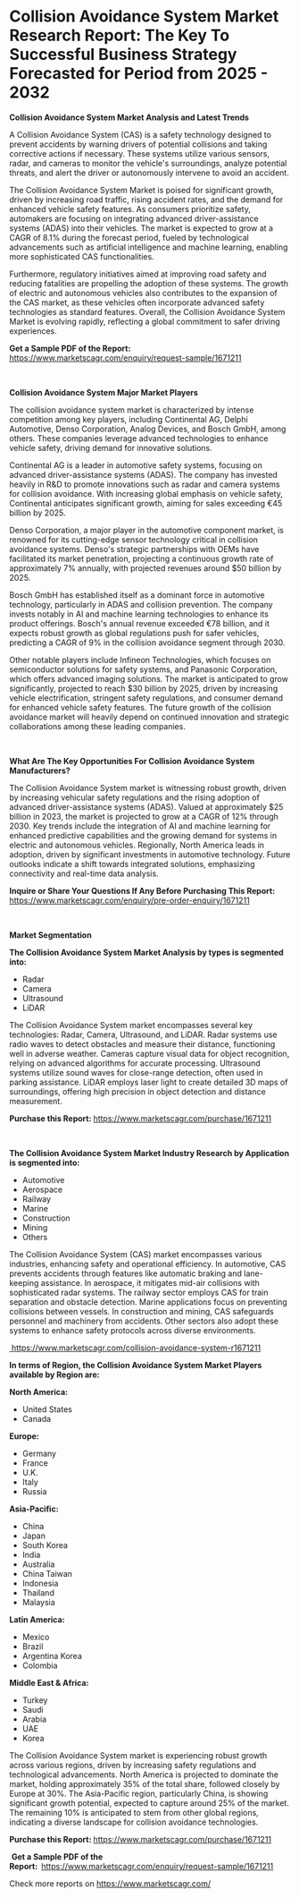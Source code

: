 <p><h1>Collision Avoidance System Market Research Report: The Key To Successful Business Strategy Forecasted for Period from 2025 - 2032</h1></p><p><strong>Collision Avoidance System Market Analysis and Latest Trends</strong></p>
<p><p>A Collision Avoidance System (CAS) is a safety technology designed to prevent accidents by warning drivers of potential collisions and taking corrective actions if necessary. These systems utilize various sensors, radar, and cameras to monitor the vehicle's surroundings, analyze potential threats, and alert the driver or autonomously intervene to avoid an accident.</p><p>The Collision Avoidance System Market is poised for significant growth, driven by increasing road traffic, rising accident rates, and the demand for enhanced vehicle safety features. As consumers prioritize safety, automakers are focusing on integrating advanced driver-assistance systems (ADAS) into their vehicles. The market is expected to grow at a CAGR of 8.1% during the forecast period, fueled by technological advancements such as artificial intelligence and machine learning, enabling more sophisticated CAS functionalities.</p><p>Furthermore, regulatory initiatives aimed at improving road safety and reducing fatalities are propelling the adoption of these systems. The growth of electric and autonomous vehicles also contributes to the expansion of the CAS market, as these vehicles often incorporate advanced safety technologies as standard features. Overall, the Collision Avoidance System Market is evolving rapidly, reflecting a global commitment to safer driving experiences.</p></p>
<p><strong>Get a Sample PDF of the Report:&nbsp;</strong> <a href="https://www.marketscagr.com/enquiry/request-sample/1671211?utm_campaign=2866&utm_medium=2&utm_source=Github&utm_content=ia&utm_term=09032025&utm_id=collision-avoidance-system">https://www.marketscagr.com/enquiry/request-sample/1671211</a></p>
<p>&nbsp;</p>
<p><strong>Collision Avoidance System Major Market Players</strong></p>
<p><p>The collision avoidance system market is characterized by intense competition among key players, including Continental AG, Delphi Automotive, Denso Corporation, Analog Devices, and Bosch GmbH, among others. These companies leverage advanced technologies to enhance vehicle safety, driving demand for innovative solutions.</p><p>Continental AG is a leader in automotive safety systems, focusing on advanced driver-assistance systems (ADAS). The company has invested heavily in R&D to promote innovations such as radar and camera systems for collision avoidance. With increasing global emphasis on vehicle safety, Continental anticipates significant growth, aiming for sales exceeding €45 billion by 2025.</p><p>Denso Corporation, a major player in the automotive component market, is renowned for its cutting-edge sensor technology critical in collision avoidance systems. Denso's strategic partnerships with OEMs have facilitated its market penetration, projecting a continuous growth rate of approximately 7% annually, with projected revenues around $50 billion by 2025.</p><p>Bosch GmbH has established itself as a dominant force in automotive technology, particularly in ADAS and collision prevention. The company invests notably in AI and machine learning technologies to enhance its product offerings. Bosch's annual revenue exceeded €78 billion, and it expects robust growth as global regulations push for safer vehicles, predicting a CAGR of 9% in the collision avoidance segment through 2030.</p><p>Other notable players include Infineon Technologies, which focuses on semiconductor solutions for safety systems, and Panasonic Corporation, which offers advanced imaging solutions. The market is anticipated to grow significantly, projected to reach $30 billion by 2025, driven by increasing vehicle electrification, stringent safety regulations, and consumer demand for enhanced vehicle safety features. The future growth of the collision avoidance market will heavily depend on continued innovation and strategic collaborations among these leading companies.</p></p>
<p>&nbsp;</p>
<p><strong>What Are The Key Opportunities For Collision Avoidance System Manufacturers?</strong></p>
<p><p>The Collision Avoidance System market is witnessing robust growth, driven by increasing vehicular safety regulations and the rising adoption of advanced driver-assistance systems (ADAS). Valued at approximately $25 billion in 2023, the market is projected to grow at a CAGR of 12% through 2030. Key trends include the integration of AI and machine learning for enhanced predictive capabilities and the growing demand for systems in electric and autonomous vehicles. Regionally, North America leads in adoption, driven by significant investments in automotive technology. Future outlooks indicate a shift towards integrated solutions, emphasizing connectivity and real-time data analysis.</p></p>
<p><strong>Inquire or Share Your Questions If Any Before Purchasing This Report:</strong> <a href="https://www.marketscagr.com/enquiry/pre-order-enquiry/1671211?utm_campaign=2866&utm_medium=2&utm_source=Github&utm_content=ia&utm_term=09032025&utm_id=collision-avoidance-system">https://www.marketscagr.com/enquiry/pre-order-enquiry/1671211</a></p>
<p>&nbsp;</p>
<p><strong>Market Segmentation</strong></p>
<p><strong>The Collision Avoidance System Market Analysis by types is segmented into:</strong></p>
<p><ul><li>Radar</li><li>Camera</li><li>Ultrasound</li><li>LiDAR</li></ul></p>
<p><p>The Collision Avoidance System market encompasses several key technologies: Radar, Camera, Ultrasound, and LiDAR. Radar systems use radio waves to detect obstacles and measure their distance, functioning well in adverse weather. Cameras capture visual data for object recognition, relying on advanced algorithms for accurate processing. Ultrasound systems utilize sound waves for close-range detection, often used in parking assistance. LiDAR employs laser light to create detailed 3D maps of surroundings, offering high precision in object detection and distance measurement.</p></p>
<p><strong>Purchase this Report:&nbsp;</strong><a href="https://www.marketscagr.com/purchase/1671211?utm_campaign=2866&utm_medium=2&utm_source=Github&utm_content=ia&utm_term=09032025&utm_id=collision-avoidance-system">https://www.marketscagr.com/purchase/1671211</a></p>
<p>&nbsp;</p>
<p><strong>The Collision Avoidance System Market Industry Research by Application is segmented into:</strong></p>
<p><ul><li>Automotive</li><li>Aerospace</li><li>Railway</li><li>Marine</li><li>Construction</li><li>Mining</li><li>Others</li></ul></p>
<p><p>The Collision Avoidance System (CAS) market encompasses various industries, enhancing safety and operational efficiency. In automotive, CAS prevents accidents through features like automatic braking and lane-keeping assistance. In aerospace, it mitigates mid-air collisions with sophisticated radar systems. The railway sector employs CAS for train separation and obstacle detection. Marine applications focus on preventing collisions between vessels. In construction and mining, CAS safeguards personnel and machinery from accidents. Other sectors also adopt these systems to enhance safety protocols across diverse environments.</p></p>
<p><a href="https://www.marketscagr.com/collision-avoidance-system-r1671211?utm_campaign=2866&utm_medium=2&utm_source=Github&utm_content=ia&utm_term=09032025&utm_id=collision-avoidance-system">&nbsp;https://www.marketscagr.com/collision-avoidance-system-r1671211</a></p>
<p><strong>In terms of Region, the Collision Avoidance System Market Players available by Region are:</strong></p>
<p>
    <p> <strong> North America: </strong>
        <ul>
            <li>United States</li>
            <li>Canada</li>
        </ul>
        </p> 
    <p> <strong> Europe: </strong>
        <ul>
            <li>Germany</li>
            <li>France</li>
            <li>U.K.</li>
            <li>Italy</li>
            <li>Russia</li>
        </ul>
        </p> 
    <p> <strong> Asia-Pacific: </strong>
        <ul>
            <li>China</li>
            <li>Japan</li>
            <li>South Korea</li>
            <li>India</li>
            <li>Australia</li>
            <li>China Taiwan</li>
            <li>Indonesia</li>
            <li>Thailand</li>
            <li>Malaysia</li>
        </ul>
        </p> 
    <p> <strong> Latin America: </strong>
        <ul>
            <li>Mexico</li>
            <li>Brazil</li>
            <li>Argentina Korea</li>
            <li>Colombia</li>
        </ul>
        </p> 
    <p> <strong> Middle East & Africa: </strong>
        <ul>
            <li>Turkey</li>
            <li>Saudi</li>
            <li>Arabia</li>
            <li>UAE</li>
            <li>Korea</li>
        </ul>
    </p>
    </p>
<p><p>The Collision Avoidance System market is experiencing robust growth across various regions, driven by increasing safety regulations and technological advancements. North America is projected to dominate the market, holding approximately 35% of the total share, followed closely by Europe at 30%. The Asia-Pacific region, particularly China, is showing significant growth potential, expected to capture around 25% of the market. The remaining 10% is anticipated to stem from other global regions, indicating a diverse landscape for collision avoidance technologies.</p></p>
<p><strong>Purchase this Report: </strong><a href="https://www.marketscagr.com/purchase/1671211?utm_campaign=2866&utm_medium=2&utm_source=Github&utm_content=ia&utm_term=09032025&utm_id=collision-avoidance-system">https://www.marketscagr.com/purchase/1671211</a></p>
<p>&nbsp;<strong>Get a Sample PDF of the Report:&nbsp;&nbsp;</strong><a href="https://www.marketscagr.com/enquiry/request-sample/1671211?utm_campaign=2866&utm_medium=2&utm_source=Github&utm_content=ia&utm_term=09032025&utm_id=collision-avoidance-system">https://www.marketscagr.com/enquiry/request-sample/1671211</a></p>
<p><strong></strong></p>
<p>Check more reports on <a href="https://www.marketscagr.com/?utm_campaign=2866&utm_medium=2&utm_source=Github&utm_content=ia&utm_term=09032025&utm_id=collision-avoidance-system">https://www.marketscagr.com/</a></p>